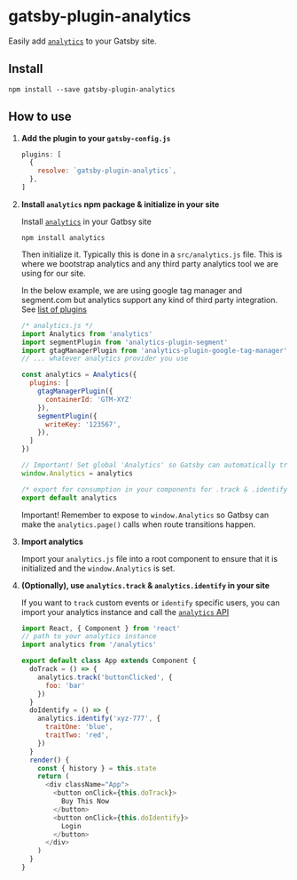 # gatsby-plugin-analytics

Easily add [`analytics`](https://github.com/davidwells/analytics) to your Gatsby site.

## Install

```
npm install --save gatsby-plugin-analytics
```

## How to use

1. **Add the plugin to your `gatsby-config.js`**

    ```js
    plugins: [
      {
        resolve: `gatsby-plugin-analytics`,
      },
    ]
    ```

2. **Install `analytics` npm package & initialize in your site**

    Install [`analytics`](https://www.npmjs.com/package/analytics) in your Gatbsy site

    ```
    npm install analytics
    ```

    Then initialize it. Typically this is done in a `src/analytics.js` file. This is where we bootstrap analytics and any third party analytics tool we are using for our site.

    In the below example, we are using google tag manager and segment.com but analytics support any kind of third party integration. See [list of plugins](https://github.com/DavidWells/analytics#analytic-plugins)

    ```js
    /* analytics.js */
    import Analytics from 'analytics'
    import segmentPlugin from 'analytics-plugin-segment'
    import gtagManagerPlugin from 'analytics-plugin-google-tag-manager'
    // ... whatever analytics provider you use

    const analytics = Analytics({
      plugins: [
        gtagManagerPlugin({
          containerId: 'GTM-XYZ'
        }),
        segmentPlugin({
          writeKey: '123567',
        }),
      ]
    })

    // Important! Set global 'Analytics' so Gatsby can automatically track page views on route changes
    window.Analytics = analytics

    /* export for consumption in your components for .track & .identify calls */
    export default analytics
    ```

    Important! Remember to expose to `window.Analytics` so Gatbsy can make the `analytics.page()` calls when route transitions happen.

3. **Import analytics**

    Import your `analytics.js` file into a root component to ensure that it is initialized and the `window.Analytics` is set.

4. **(Optionally), use `analytics.track` & `analytics.identify` in your site**

    If you want to `track` custom events or `identify` specific users, you can import your analytics instance and call the [`analytics` API](https://github.com/DavidWells/analytics#usage)

    ```js
    import React, { Component } from 'react'
    // path to your analytics instance
    import analytics from '/analytics'

    export default class App extends Component {
      doTrack = () => {
        analytics.track('buttonClicked', {
          foo: 'bar'
        })
      }
      doIdentify = () => {
        analytics.identify('xyz-777', {
          traitOne: 'blue',
          traitTwo: 'red',
        })
      }
      render() {
        const { history } = this.state
        return (
          <div className="App">
            <button onClick={this.doTrack}>
              Buy This Now
            </button>
            <button onClick={this.doIdentify}>
              Login
            </button>
          </div>
        )
      }
    }
    ```
